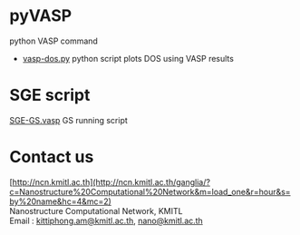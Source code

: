 # pyVASP
python VASP command

- [vasp-dos.py](https://github.com/kittiphong-am/pyVASP/blob/master/vasp-dos.py) python script plots DOS using VASP results


# SGE script
[SGE-GS.vasp](https://github.com/kittiphong-am/pyVASP/blob/master/VASP-GS.sge) GS running script

# Contact us
[http://ncn.kmitl.ac.th](http://ncn.kmitl.ac.th/ganglia/?c=Nanostructure%20Computational%20Network&m=load_one&r=hour&s=by%20name&hc=4&mc=2)<br>
Nanostructure Computational Network, KMITL<br>
Email : kittiphong.am@kmitl.ac.th, nano@kmitl.ac.th
